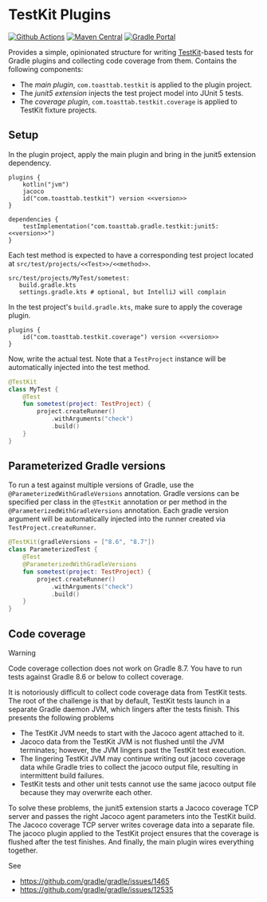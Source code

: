 # TestKit Plugins

[![Github Actions](https://github.com/open-toast/testkit-plugins/actions/workflows/ci.yml/badge.svg)](https://github.com/open-toast/testkit-plugins/actions/workflows/ci.yml)
[![Maven Central](https://img.shields.io/maven-central/v/com.toasttab.gradle.testkit/testkit-plugin)](https://search.maven.org/artifact/com.toasttab.gradle.testkit/testkit-plugin)
[![Gradle Portal](https://img.shields.io/maven-metadata/v/https/plugins.gradle.org/m2/com/toasttab/gradle/testkit/testkit-plugin/maven-metadata.xml.svg?label=gradle-portal&color=yellowgreen)](https://plugins.gradle.org/plugin/com.toasttab.testkit)

Provides a simple, opinionated structure for writing [TestKit](https://docs.gradle.org/current/userguide/test_kit.html)-based 
tests for Gradle plugins and collecting code coverage from them. Contains the following components:

* The _main plugin_, `com.toasttab.testkit` is applied to the plugin project.
* The _junit5 extension_ injects the test project model into JUnit 5 tests.
* The _coverage plugin_, `com.toasttab.testkit.coverage` is applied to TestKit fixture projects.

## Setup

In the plugin project, apply the main plugin and bring in the junit5 extension dependency.

```
plugins {
    kotlin("jvm")
    jacoco
    id("com.toasttab.testkit") version <<version>>
}

dependencies {
    testImplementation("com.toasttab.gradle.testkit:junit5:<<version>>")
}
```

Each test method is expected to have a corresponding test project located at `src/test/projects/<<Test>>/<<method>>`.

```shell
src/test/projects/MyTest/sometest:
   build.gradle.kts
   settings.gradle.kts # optional, but IntelliJ will complain
```

In the test project's `build.gradle.kts`, make sure to apply the coverage plugin.

```
plugins {
    id("com.toasttab.testkit.coverage") version <<version>>
}
```

Now, write the actual test. Note that a `TestProject` instance will be automatically injected into the test method.

```kotlin
@TestKit
class MyTest {
    @Test
    fun sometest(project: TestProject) {
        project.createRunner()
            .withArguments("check")
            .build()
    }
}
```

## Parameterized Gradle versions

To run a test against multiple versions of Gradle, use the `@ParameterizedWithGradleVersions` annotation.
Gradle versions can be specified per class in the `@TestKit` annotation or per method in the 
`@ParameterizedWithGradleVersions` annotation. Each gradle version argument will be automatically 
injected into the runner created via `TestProject.createRunner`.

```kotlin
@TestKit(gradleVersions = ["8.6", "8.7"])
class ParameterizedTest {
    @Test
    @ParameterizedWithGradleVersions
    fun sometest(project: TestProject) {
        project.createRunner()
            .withArguments("check")
            .build() 
    }
}
```

## Code coverage

> [!WARNING]  
> Code coverage collection does not work on Gradle 8.7. 
> You have to run tests against Gradle 8.6 or below to collect coverage.

It is notoriously difficult to collect code coverage data from TestKit tests. The root of the challenge
is that by default, TestKit tests launch in a separate Gradle daemon JVM, which lingers after the tests finish. 
This presents the following problems

* The TestKit JVM needs to start with the Jacoco agent attached to it.
* Jacoco data from the TestKit JVM is not flushed until the JVM terminates; however, the JVM lingers past the TestKit test execution.
* The lingering TestKit JVM may continue writing out jacoco coverage data while Gradle tries to collect the jacoco output file, resulting in intermittent build failures.
* TestKit tests and other unit tests cannot use the same jacoco output file because they may overwrite each other.

To solve these problems, the junit5 extension starts a Jacoco coverage TCP server and passes the right
Jacoco agent parameters into the TestKit build. The Jacoco coverage TCP server writes coverage data into a separate file.
The jacoco plugin applied to the TestKit project ensures that the coverage is flushed after the test finishes. 
And finally, the main plugin wires everything together.

See

* https://github.com/gradle/gradle/issues/1465
* https://github.com/gradle/gradle/issues/12535
